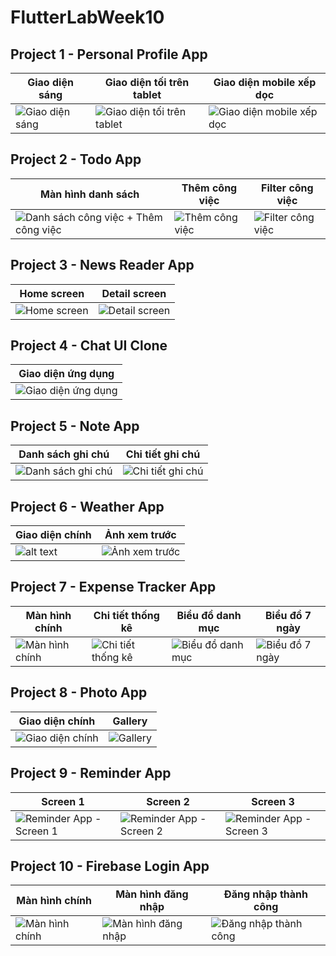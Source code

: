 # FlutterLabWeek10

## Project 1 - Personal Profile App
| Giao diện sáng | Giao diện tối trên tablet | Giao diện mobile xếp dọc |
|----------------|--------------------------|-------------------------|
| ![Giao diện sáng](ui/image.png) | ![Giao diện tối trên tablet](ui/image-2.png) | ![Giao diện mobile xếp dọc](ui/image-1.png) |

## Project 2 - Todo App
| Màn hình danh sách | Thêm công việc | Filter công việc |
|------------------|----------------|----------------|
| ![Danh sách công việc + Thêm công việc](ui/project2image-1.png) | ![Thêm công việc](ui/project2image-2.png) | ![Filter công việc](ui/project2image.png) |

## Project 3 - News Reader App
| Home screen | Detail screen |
|-------------|---------------|
| ![Home screen](ui/project3ui1.png) | ![Detail screen](ui/project3ui2.png) |

## Project 4 - Chat UI Clone
| Giao diện ứng dụng |
|------------------|
| ![Giao diện ứng dụng](ui/project4image.png) |

## Project 5 - Note App
| Danh sách ghi chú | Chi tiết ghi chú |
|-----------------|-----------------|
| ![Danh sách ghi chú](ui/project5image-2.png) | ![Chi tiết ghi chú](ui/project5image-1.png) |

## Project 6 - Weather App
| Giao diện chính | Ảnh xem trước |
|----------------|---------------|
| ![alt text](ui/project6image.png) | ![Ảnh xem trước](ui/project6image1.png) |

## Project 7 - Expense Tracker App
| Màn hình chính | Chi tiết thống kê | Biểu đồ danh mục | Biểu đồ 7 ngày |
|----------------|-----------------|-----------------|----------------|
| ![Màn hình chính](ui/project7ui1.png) | ![Chi tiết thống kê](ui/project7ui2.png) | ![Biểu đồ danh mục](ui/project7ui3.png) | ![Biểu đồ 7 ngày](ui/project7ui4.png) |

## Project 8 - Photo App
| Giao diện chính | Gallery |
|-----------------|---------|
| ![Giao diện chính](ui/project8ui1.png) | ![Gallery](ui/project8ui2.png) |

## Project 9 - Reminder App
| Screen 1 | Screen 2 | Screen 3 |
|----------|----------|----------|
| ![Reminder App - Screen 1](ui/project9ui1.png) | ![Reminder App - Screen 2](ui/project9ui2.png) | ![Reminder App - Screen 3](ui/project9ui3.png) |

## Project 10 - Firebase Login App
| Màn hình chính | Màn hình đăng nhập | Đăng nhập thành công |
|----------------|-----------------|--------------------|
| ![Màn hình chính](ui/project10ui1.png) | ![Màn hình đăng nhập](ui/project10ui2.png) | ![Đăng nhập thành công](ui/project10ui3.png) |
